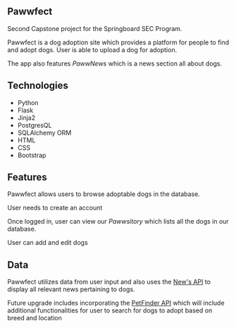 

## Pawwfect

Second Capstone project for the Springboard SEC Program.

Pawwfect is a dog adoption site which provides a platform for people to find and adopt dogs. User is able to upload a dog for adoption.

The app also features *PawwNews* which is a news section all about dogs.


## Technologies
* Python
* Flask
* Jinja2
* PostgresQL
* SQLAlchemy ORM
* HTML
* CSS
* Bootstrap


## Features
Pawwfect allows users to browse adoptable dogs in the database.

User needs to create an account 

Once logged in, user can view our *Pawwsitory* which lists all the dogs in our database. 

User can add and edit dogs 

## <a name="data"></a>Data
Pawwfect utilizes data from user input and also uses the [New's API](https://newsapi.org/) to display all relevant news pertaining to dogs. 


Future upgrade includes incorporating the [PetFinder API](https://www.petfinder.com/developers/) which will include additional functionalities for user to search for dogs to adopt based on breed and location 
